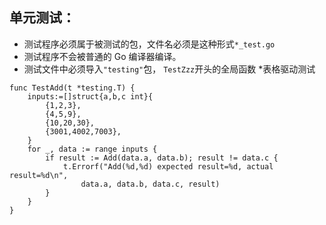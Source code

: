 ## 单元测试：

* 测试程序必须属于被测试的包，文件名必须是这种形式`*_test.go`
* 测试程序不会被普通的 Go 编译器编译。
* 测试文件中必须导入`"testing"`包， `TestZzz`开头的全局函数
*表格驱动测试

```
func TestAdd(t *testing.T) {
	inputs:=[]struct{a,b,c int}{
		{1,2,3},
		{4,5,9},
		{10,20,30},
		{3001,4002,7003},
	}
	for _, data := range inputs {
		if result := Add(data.a, data.b); result != data.c {
			t.Errorf("Add(%d,%d) expected result=%d, actual result=%d\n",
				data.a, data.b, data.c, result)
		}
	}
}
```